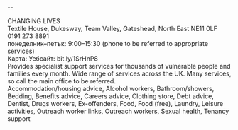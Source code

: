 
--

CHANGING LIVES  
Textile House, Dukesway, Team Valley, Gateshead, North East NE11 0LF  
0191 273 8891  
понеделник–петък: 9:00–15:30 (phone to be referred to appropriate services)  
Карта: Уебсайт: bit.ly/1SrHnP8  
Provides specialist support services for thousands of vulnerable people and families every month. Wide range of services across the UK. Many services, so call the main office to be referred.  
Accommodation/housing advice, Alcohol workers, Bathroom/showers, Bedding, Benefits advice, Careers advice, Clothing store, Debt advice, Dentist, Drugs workers, Ex-offenders, Food, Food (free), Laundry, Leisure activities, Outreach worker links, Outreach workers, Sexual health, Tenancy support  
  
